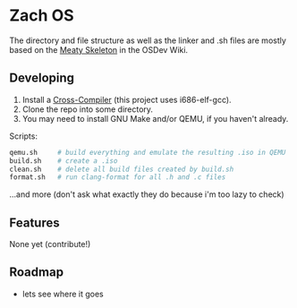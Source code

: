 # Zach OS
The directory and file structure as well as the linker and .sh files are mostly based on the [Meaty Skeleton](https://wiki.osdev.org/Meaty_Skeleton) in the OSDev Wiki.

## Developing
1. Install a [Cross-Compiler](https://wiki.osdev.org/GCC_Cross-Compiler) (this project uses i686-elf-gcc).
2. Clone the repo into some directory.
3. You may need to install GNU Make and/or QEMU, if you haven't already.

Scripts:
```sh
qemu.sh     # build everything and emulate the resulting .iso in QEMU
build.sh    # create a .iso
clean.sh    # delete all build files created by build.sh
format.sh   # run clang-format for all .h and .c files
```
...and more (don't ask what exactly they do because i'm too lazy to check)

## Features
None yet (contribute!)

## Roadmap
- lets see where it goes